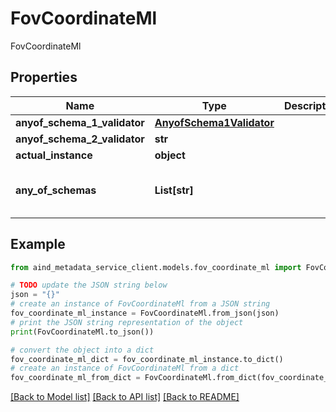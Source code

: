 # FovCoordinateMl

FovCoordinateMl

## Properties

Name | Type | Description | Notes
------------ | ------------- | ------------- | -------------
**anyof_schema_1_validator** | [**AnyofSchema1Validator**](AnyofSchema1Validator.md) |  | [optional] 
**anyof_schema_2_validator** | **str** |  | [optional] 
**actual_instance** | **object** |  | [optional] 
**any_of_schemas** | **List[str]** |  | [optional] [default to [str, float]]

## Example

```python
from aind_metadata_service_client.models.fov_coordinate_ml import FovCoordinateMl

# TODO update the JSON string below
json = "{}"
# create an instance of FovCoordinateMl from a JSON string
fov_coordinate_ml_instance = FovCoordinateMl.from_json(json)
# print the JSON string representation of the object
print(FovCoordinateMl.to_json())

# convert the object into a dict
fov_coordinate_ml_dict = fov_coordinate_ml_instance.to_dict()
# create an instance of FovCoordinateMl from a dict
fov_coordinate_ml_from_dict = FovCoordinateMl.from_dict(fov_coordinate_ml_dict)
```
[[Back to Model list]](../README.md#documentation-for-models) [[Back to API list]](../README.md#documentation-for-api-endpoints) [[Back to README]](../README.md)


